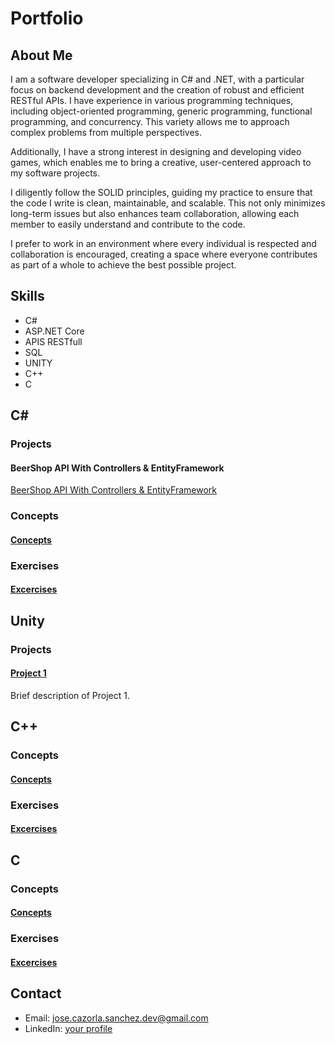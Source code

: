 # Portfolio

## About Me
I am a software developer specializing in C# and .NET, with a particular focus on backend development and the creation of robust and efficient RESTful APIs. I have experience in various programming techniques, including object-oriented programming, generic programming, functional programming, and concurrency. This variety allows me to approach complex problems from multiple perspectives.

Additionally, I have a strong interest in designing and developing video games, which enables me to bring a creative, user-centered approach to my software projects.

I diligently follow the SOLID principles, guiding my practice to ensure that the code I write is clean, maintainable, and scalable. This not only minimizes long-term issues but also enhances team collaboration, allowing each member to easily understand and contribute to the code.

I prefer to work in an environment where every individual is respected and collaboration is encouraged, creating a space where everyone contributes as part of a whole to achieve the best possible project.

## Skills
- C#
- ASP.NET Core
- APIS RESTfull
- SQL
- UNITY
- C++
- C

## C#
### Projects
#### BeerShop API With Controllers & EntityFramework
[BeerShop API With Controllers & EntityFramework](https://github.com/JoseDevP/Programming/tree/main/CS/ASP_NET_CORE&Entity_Framework/APIMVCEntityFramework)
### Concepts
#### [Concepts](https://github.com/JoseDevP/Programming/tree/main/CS/Concepts)
### Exercises
#### [Excercises](https://github.com/JoseDevP/Programming/tree/main/CS/Exercises)


## Unity
### Projects
#### [Project 1](https://github.com/username/project1)
Brief description of Project 1.

## C++
### Concepts
#### [Concepts](https://github.com/JoseDevP/Programming/tree/main/C++/Concepts)
### Exercises
#### [Excercises](https://github.com/JoseDevP/Programming/tree/main/C++/Exercises)


## C
### Concepts
#### [Concepts](https://github.com/JoseDevP/Programming/tree/main/C/Concepts)
### Exercises
#### [Excercises](https://github.com/JoseDevP/Programming/tree/main/C/Exercises)


## Contact
- Email: jose.cazorla.sanchez.dev@gmail.com
- LinkedIn: [your profile](www.linkedin.com/in/jose-cazorla-sanchez-028073291)
